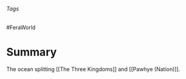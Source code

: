 ###### Tags

#FeraWorld

# Summary
The ocean splitting [[The Three Kingdoms]] and [[Pawhye (Nation)]].